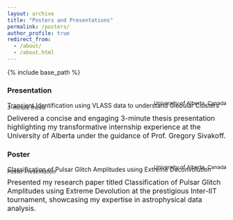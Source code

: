 ```yaml
---
layout: archive
title: "Posters and Presentations"
permalink: /posters/
author_profile: true
redirect_from: 
  - /about/
  - /about.html
---
```



{% include base_path %}

### Presentation  
Transient Identification using VLASS data to understand Globular Clusters
<div style="text-align: left;margin-top: -25px;"><span style="font-size: 12px;"><em>3-minute thesis</em></span></div>
<div style="text-align: right;margin-top: -25px;"><span style="font-size: 12px;">University of Alberta, Canada</span></div>
<br>
<font size="3">Delivered a concise and engaging 3-minute thesis presentation highlighting my transformative internship experience at the
University of Alberta under the guidance of Prof. Gregory Sivakoff.</font>

### Poster
Classification of Pulsar Glitch Amplitudes using Extreme Deconvolution
<div style="text-align: left;margin-top: -25px;"><span style="font-size: 12px;"><em>Poster Presentation</em></span></div>
<div style="text-align: right;margin-top: -25px;"><span style="font-size: 12px;">University of Alberta, Canada</span></div>
<br>
<font size="3">Presented my research paper titled Classification of Pulsar Glitch Amplitudes using Extreme Devolution at the prestigious
Inter-IIT tournament, showcasing my expertise in astrophysical data analysis.</font>


